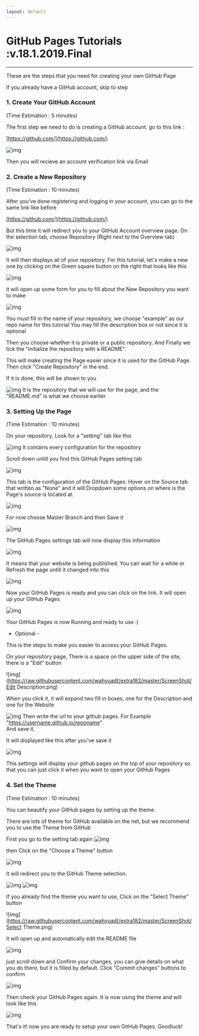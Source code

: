 ```yaml
---
layout: default
---
```


# GitHub Pages Tutorials	:v.18.1.2019.Final
---

These are the steps that you need for creating your own GitHub Page


If you already have a GitHub account, skip to step

### 1. Create Your GitHub Account

(Time Estimation : 5 minutes)

The first step we need to do is creating a GitHub account.
go to this link :

[https://github.com/](https://github.com/)

![img](https://raw.githubusercontent.com/wahyuadt/extra182/master/ScreenShot/GitHub.png)

Then you will recieve an account verification link via Email

### 2. Create a New Repository

(Time Estimation : 10 minutes)

After you've done registering and logging in your account, you can go to the same link like before

[https://github.com/](https://github.com/)

But this time it will redirect you to your GitHub Account overview page. On the selection tab, choose Repository 
(Right next to the Overview tab)

![img](https://raw.githubusercontent.com/wahyuadt/extra182/master/ScreenShot/GithubRepo.png)

It will then displays all of your repository. For this tutorial, let's make a new one by clicking on the 
Green square button on the right that looks like this

![img](https://raw.githubusercontent.com/wahyuadt/extra182/master/ScreenShot/GithubNewRepo.png)

it will open up some form for you to fill about the New Repository you want to make

![img](https://raw.githubusercontent.com/wahyuadt/extra182/master/ScreenShot/NewRepo.png)

You must fill in the name of your repository, we choose "example" as our repo name for this tutorial
You may fill the description box or not since it is optional

Then you choose whether it is private or a public repository. And Finally we tick the 
"Initialize the repository with a README".

This will make creating the Page easier since it is used for the GitHub Page. Then click "Create Repository" in the end.

If it is done, this will be shown to you

![img](https://raw.githubusercontent.com/wahyuadt/extra182/master/ScreenShot/RepoDisplay.png)
It is the repository that we will use for the page, and the "README.md" is what we choose earlier


### 3. Setting Up the Page

(Time Estimation : 10 minutes)

On your repository, Look for a "setting" tab like this

![img](https://raw.githubusercontent.com/wahyuadt/extra182/master/ScreenShot/GithubSetting.png)
It contains every configuration for the repository

Scroll down untill you find this GitHub Pages setting tab

![img](https://raw.githubusercontent.com/wahyuadt/extra182/master/ScreenShot/PageSetting.png)

This tab is the configuration of the GitHub Pages. Hover on the Source tab that written as "None" and it will
Dropdown some options on where is the Page's source is located at.  

![img](https://raw.githubusercontent.com/wahyuadt/extra182/master/ScreenShot/DropdownSource.png)

For now choose Master Branch and then Save it

![img](https://raw.githubusercontent.com/wahyuadt/extra182/master/ScreenShot/MasterSource.png)

The GitHub Pages settings tab will now display this information 


![img](https://raw.githubusercontent.com/wahyuadt/extra182/master/ScreenShot/Publishing.png)

It means that your website is being published. You can wait for a while or Refresh the page untill it changed into this


![img](https://raw.githubusercontent.com/wahyuadt/extra182/master/ScreenShot/Published.png)

Now your GitHub Pages is ready and you can click on the link. It will open up your GitHub Pages

![img](https://raw.githubusercontent.com/wahyuadt/extra182/master/ScreenShot/Example.png)

Your GitHub Pages is now Running and ready to use :)

- Optional -

This is the steps to make you easier to access your GitHub Pages.  

On your repository page, There is a space on the upper side of the site, there is a "Edit" button


![img](https://raw.githubusercontent.com/wahyuadt/extra182/master/ScreenShot/Edit Description.png)

When you click it, it will expand two fill in boxes, one for the Description and one for the Website

![img](https://raw.githubusercontent.com/wahyuadt/extra182/master/ScreenShot/WebDesc.png)
Then write the url to your github pages. For Example "https://username.github.io/reponame".  
And save it,

It will displayed like this after you've save it

![img](https://raw.githubusercontent.com/wahyuadt/extra182/master/ScreenShot/WebinDesc.png)

This settings will display your github pages on the top of your repository so that you can just click it when you want to
open your GitHub Pages

### 4. Set the Theme

(Time Estimation : 10 minutes)

You can beautify your GitHub pages by setting up the theme.

There are lots of theme for GitHub available on the net, but we recommend you to use the Theme from GitHub

First you go to the setting tab again
![img](https://raw.githubusercontent.com/wahyuadt/extra182/master/ScreenShot/GithubSetting.png)

then Click on the "Choose a Theme" button

![img](https://raw.githubusercontent.com/wahyuadt/extra182/master/ScreenShot/ChooseTheme.png)

It will redirect you to the GitHub Theme selection.

![img](https://raw.githubusercontent.com/wahyuadt/extra182/master/ScreenShot/Cayman.png)
![img](https://raw.githubusercontent.com/wahyuadt/extra182/master/ScreenShot/Merlot.png)

If you already find the theme you want to use, Click on the "Select Theme" button

![img](https://raw.githubusercontent.com/wahyuadt/extra182/master/ScreenShot/Select Theme.png)

it will open up and automatically edit the README file

![img](https://raw.githubusercontent.com/wahyuadt/extra182/master/ScreenShot/JekyllSetTheme.png)

just scroll down and Confirm your changes, you can give details on what you do there, but
it is filled by default. Click "Commit changes" buttons to confirm

![img](https://raw.githubusercontent.com/wahyuadt/extra182/master/ScreenShot/AcceptTheme.png)

Then check your GitHub Pages again. It is now using the theme and will look like this 

![img](https://raw.githubusercontent.com/wahyuadt/extra182/master/ScreenShot/GithubIo.png)

That's it! now you are ready to setup your own GitHub Pages. Goodluck!






